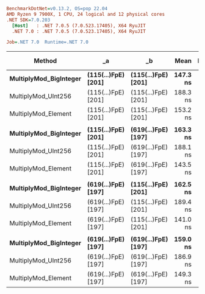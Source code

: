 ``` ini

BenchmarkDotNet=v0.13.2, OS=pop 22.04
AMD Ryzen 9 7900X, 1 CPU, 24 logical and 12 physical cores
.NET SDK=7.0.203
  [Host]   : .NET 7.0.5 (7.0.523.17405), X64 RyuJIT
  .NET 7.0 : .NET 7.0.5 (7.0.523.17405), X64 RyuJIT

Job=.NET 7.0  Runtime=.NET 7.0

```

| Method                     | _a                      | _b                      |         Mean |       Error |      StdDev |    Ratio |       Gen0 | Allocated | Alloc Ratio |
|----------------------------|-------------------------|-------------------------|-------------:|------------:|------------:|---------:|-----------:|----------:|------------:|
| **MultiplyMod_BigInteger** | **(115(...)FpE) [201]** | **(115(...)FpE) [201]** | **147.3 ns** | **0.71 ns** | **0.67 ns** | **1.00** | **0.0017** | **144 B** |    **1.00** |
| MultiplyMod_UInt256        | (115(...)FpE) [201]     | (115(...)FpE) [201]     |     188.3 ns |     0.22 ns |     0.18 ns |     1.28 |          - |         - |        0.00 |
| MultiplyMod_Element        | (115(...)FpE) [201]     | (115(...)FpE) [201]     |     153.2 ns |     0.16 ns |     0.14 ns |     1.04 |     0.0019 |     160 B |        1.11 |
|                            |                         |                         |              |             |             |          |            |           |             |
| **MultiplyMod_BigInteger** | **(115(...)FpE) [201]** | **(619(...)FpE) [197]** | **163.3 ns** | **0.27 ns** | **0.25 ns** | **1.00** | **0.0017** | **144 B** |    **1.00** |
| MultiplyMod_UInt256        | (115(...)FpE) [201]     | (619(...)FpE) [197]     |     188.1 ns |     0.67 ns |     0.63 ns |     1.15 |          - |         - |        0.00 |
| MultiplyMod_Element        | (115(...)FpE) [201]     | (619(...)FpE) [197]     |     143.5 ns |     0.83 ns |     0.78 ns |     0.88 |     0.0019 |     160 B |        1.11 |
|                            |                         |                         |              |             |             |          |            |           |             |
| **MultiplyMod_BigInteger** | **(619(...)FpE) [197]** | **(115(...)FpE) [201]** | **162.5 ns** | **0.53 ns** | **0.50 ns** | **1.00** | **0.0017** | **144 B** |    **1.00** |
| MultiplyMod_UInt256        | (619(...)FpE) [197]     | (115(...)FpE) [201]     |     189.4 ns |     1.00 ns |     0.89 ns |     1.17 |          - |         - |        0.00 |
| MultiplyMod_Element        | (619(...)FpE) [197]     | (115(...)FpE) [201]     |     141.0 ns |     1.56 ns |     1.46 ns |     0.87 |     0.0019 |     160 B |        1.11 |
|                            |                         |                         |              |             |             |          |            |           |             |
| **MultiplyMod_BigInteger** | **(619(...)FpE) [197]** | **(619(...)FpE) [197]** | **159.0 ns** | **0.17 ns** | **0.15 ns** | **1.00** | **0.0017** | **144 B** |    **1.00** |
| MultiplyMod_UInt256        | (619(...)FpE) [197]     | (619(...)FpE) [197]     |     186.9 ns |     0.55 ns |     0.49 ns |     1.18 |          - |         - |        0.00 |
| MultiplyMod_Element        | (619(...)FpE) [197]     | (619(...)FpE) [197]     |     149.3 ns |     0.24 ns |     0.21 ns |     0.94 |     0.0019 |     160 B |        1.11 |
